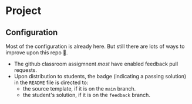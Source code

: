 # Project

## Configuration

Most of the configuration is already here. But still there are lots of ways to improve upon this repo 🚧.

- The github classroom assigmnent *most* have enabled feedback pull requests. 
- Upon distribution to students, the badge (indicating a passing solution) in the `README` file is directed to:
  - the source template, if it is on the `main` branch. 
  - the student's solution, if it is on the `feedback` branch. 
  
  


